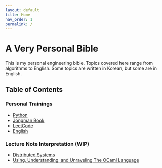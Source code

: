 ```yaml
---
layout: default
title: Home
nav_order: 1
permalink: /
---
```


# A Very Personal Bible

 This is my personal engineering bible. Topics covered here range from
 algorithms to English. Some topics are written in Korean, but some
 are in English.

## Table of Contents

### Personal Trainings
 - [Python](python/)
 - [Jongman Book](jongmanbook/)
 - [LeetCode](leetcode/)
 - [English](english/)

### Lecture Note Interpretation (WIP)
 - [Distributed Systems](distributed-systems/)
 - [Using, Understanding, and Unraveling The OCaml Language](u3-ocaml/)
